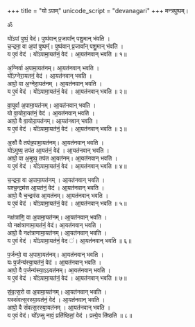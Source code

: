 +++
title = "यो ऽपाम्"
unicode_script = "devanagari"
+++
मन्त्रपुष्पम्।   

ॐ  

यो॑ऽपां पुष्पं॒ वेद॑।  पुष्प॑वान् प्र॒जावा᳚न् पशु॒मान् भ॑वति ।  
च॒न्द्रमा॒ वा अ॒पां पुष्पम्᳚।  पुष्प॑वान् प्र॒जावा᳚न् पशु॒मान् भ॑वति ।  
य ए॒वं वेद॑ । यो॑ऽपामा॒यत॑नं॒ वेद॑ । आ॒यत॑नवान् भवति ॥ १॥  
  
अ॒ग्निर्वा अ॒पामा॒यत॑नम्।  आ॒यत॑नवान् भवति ।  
यो᳚ऽग्नेरा॒यतनं॒ वेद॑ । आ॒यत॑नवान् भवति ।  
आपो॒ वा अ॒ग्नेरा॒यत॑नम् ।  आ॒यत॑नवान् भवति ।  
य ए॒वं वेद॑ । यो॑ऽपामा॒यत॑नं॒ वेद॑ । आ॒यत॑नवान् भवति ॥ २॥  
  
वा॒युर्वा अ॒पामा॒यत॑नम्।  आ॒यत॑नवान् भवति ।  
यो वा॒योरा॒यत॑नं॒ वेद॑ ।  आ॒यत॑नवान् भवति ।  
आपो॒ वै वा॒योरा॒यत॑नम्।  आ॒यत॑नवान् भवति ।  
य ए॒वं वेद॑ । यो॑ऽपामा॒यत॑नं॒ वेद॑ । आ॒यत॑नवान् भवति ॥ ३॥  
  
अ॒सौ वै तप॑न्न॒पामा॒यत॑नम्। आ॒यत॑नवान् भवति ।  
यो॑ऽमुष्य॒ तप॑त आ॒यत॑नं॒ वेद॑ । आ॒यत॑नवान् भवति ।  
आपो॒ वा अ॒मुष्य॒ तप॑त आ॒यत॑नम्।  आ॒यत॑नवान् भवति ।  
य ए॒वं वेद॑ । यो॑ऽपामा॒यत॑नं॒ वेद॑ । आ॒यत॑नवान् भवति ॥ ४॥  
  
च॒न्द्रमा॒ वा अ॒पामा॒यत॑नम् । आ॒यत॑नवान् भवति ।  
यश्च॒न्द्रम॑स आ॒यत॑नं॒ वेद॑ ।  आ॒यत॑नवान् भवति ।  
आपो॒ वै च॒न्द्रम॑स आ॒यत॑नम्। आ॒यत॑नवान् भवति ।  
य ए॒वं वेद॑ । यो॑ऽपामा॒यत॑नं॒ वेद॑ । आ॒यत॑नवान् भवति ॥ ५॥  
  
नक्ष॑त्राणि॒ वा अ॒पामा॒यत॑नम्। आ॒यत॑नवान् भवति ।  
यो नक्ष॑त्राणामा॒यत॑नं॒ वेद॑।  आ॒यत॑नवान् भवति ।  
आपो॒ वै नक्ष॑त्राणामा॒यत॑नम्। आ॒यत॑नवान् भवति ।  
य ए॒वं वेद॑ । यो॑ऽपामा॒यत॑नं॒ वेद ॑। आ॒यत॑नवान् भवति ॥ ६॥  
  
प॒र्जन्यो॒ वा अ॒पामा॒यत॑नम्। आ॒यत॑नवान् भवति ।  
यः प॒र्जन्य॑स्या॒यत॑नं॒ वेद॑ ।  आ॒यत॑नवान् भवति ।  
आपो॒ वै प॒र्जन्य॑स्या॒ऽऽयत॑नम्। आ॒यत॑नवान् भवति ।  
य ए॒वं वेद॑ । यो॑ऽपामा॒यत॑नं॒ वेद॑ । आ॒यत॑नवान् भवति ॥ ७॥  
  
सं॒व॒त्स॒रो वा अ॒पामा॒यत॑नम्। आ॒यत॑नवान् भवति ।  
यस्सं॑वत्स॒रस्या॒यत॑नं॒ वेद॑ । आ॒यत॑नवान् भवति ।  
आपो॒ वै सं॑वत्स॒रस्या॒यत॑नम् । आ॒यत॑नवान् भवति ।  
य ए॒वं वेद॑। यो᳚ऽप्सु नावं॒ प्रति॑ष्ठितां॒ वेद॑ । प्रत्ये॒व ति॑ष्ठति ॥ ८॥  
  
